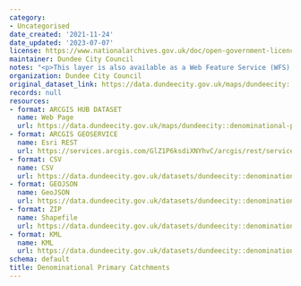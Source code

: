 ```yaml
---
category:
- Uncategorised
date_created: '2021-11-24'
date_updated: '2023-07-07'
license: https://www.nationalarchives.gov.uk/doc/open-government-licence/version/3/
maintainer: Dundee City Council
notes: "<p>This layer is also available as a Web Feature Service (WFS) at\_https://dundeecity.maps.arcgis.com/home/item.html?id=1e6086b854d0434faee1a05473664b7f</p>"
organization: Dundee City Council
original_dataset_link: https://data.dundeecity.gov.uk/maps/dundeecity::denominational-primary-catchments-1
records: null
resources:
- format: ARCGIS HUB DATASET
  name: Web Page
  url: https://data.dundeecity.gov.uk/maps/dundeecity::denominational-primary-catchments-1
- format: ARCGIS GEOSERVICE
  name: Esri REST
  url: https://services.arcgis.com/GlZ1P6ksdiXNYhvC/arcgis/rest/services/School_Catchments_2022_View/FeatureServer/3
- format: CSV
  name: CSV
  url: https://data.dundeecity.gov.uk/datasets/dundeecity::denominational-primary-catchments-1.csv?where=1=1&outSR=%7B%22latestWkid%22%3A27700%2C%22wkid%22%3A27700%7D
- format: GEOJSON
  name: GeoJSON
  url: https://data.dundeecity.gov.uk/datasets/dundeecity::denominational-primary-catchments-1.geojson?where=1=1&outSR=%7B%22latestWkid%22%3A27700%2C%22wkid%22%3A27700%7D
- format: ZIP
  name: Shapefile
  url: https://data.dundeecity.gov.uk/datasets/dundeecity::denominational-primary-catchments-1.zip?where=1=1&outSR=%7B%22latestWkid%22%3A27700%2C%22wkid%22%3A27700%7D
- format: KML
  name: KML
  url: https://data.dundeecity.gov.uk/datasets/dundeecity::denominational-primary-catchments-1.kml?where=1=1&outSR=%7B%22latestWkid%22%3A27700%2C%22wkid%22%3A27700%7D
schema: default
title: Denominational Primary Catchments
---
```


